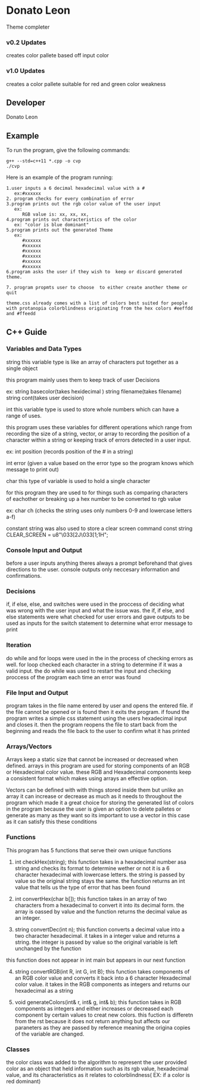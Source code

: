# Donato Leon

Theme completer



### v0.2 Updates

creates color pallete based off input color

### v1.0 Updates

creates a color pallete suitable for red and green color weakness


## Developer

Donato Leon

## Example

To run the program, give the following commands:

```
g++ --std=c++11 *.cpp -o cvp
./cvp
```

Here is an example of the program running:

```
1.user inputs a 6 decimal hexadecimal value with a #
   ex:#xxxxxx
2. program checks for every combination of error
3.program prints out the rgb color value of the user input
   ex:
      RGB value is: xx, xx, xx,
4.program prints out characteristics of the color
   ex: "color is blue dominant"
5.program prints out the generated Theme
   ex: 
      #xxxxxx
      #xxxxxx
      #xxxxxx
      #xxxxxx
      #xxxxxx
      #xxxxxx
6.program asks the user if they wish to  keep or discard generated theme.

7. program propmts user to choose  to either create another theme or quit

theme.css already comes with a list of colors best suited for people with protanopia colorblindness originating from the hex colors #eeffdd and #ffeedd

```

## C++ Guide

### Variables and Data Types
string 
this variable type is like an array of characters put together as a single object

this program mainly uses them to keep track of user Decisions

ex:
string basecolor(takes hexidecimal )
string filename(takes filename)
string cont(takes user decision)

int
this variable type is used to store whole numbers which can have a range of uses. 

this program uses these variables for different operations which range from recording the size of a string, vector, or array to recording the position of a character within a string or keeping track of errors detected in a user input.

ex:
int position (records position of the # in a string)

int error (given a value based on the error type so the program knows which message to print out)

char
this type of variable is used to hold a single character

for this program they are used to for things such as
comparing characters of eachother or breaking up a hex number to be converted to rgb value

ex:
char ch (checks the string uses only numbers 0-9 and lowercase letters a-f)

constant string was also used to store a clear screen command
const string CLEAR_SCREEN = u8"\033[2J\033[1;1H";



### Console Input and Output

before a user inputs anything theres always a prompt beforehand that gives directions to the user. 
console outputs only neccesary information and confirmations.

### Decisions

if, if else, else, and switches were used in the proccess of deciding what was wrong with the user input and what the issue was.
the if, if else, and else statements were what checked for user errors and gave outputs to be used as inputs for the switch statement to determine what error message to print

### Iteration

do while and for loops were used in the in the process of checking errors as well. for loop checked each character in a string to determine if it was a valid input. the do while was used to restart the input and checking proccess of the program each time an error was found

### File Input and Output

program takes in the file name entered by user and opens the entered file. if the file cannot be opened or is found then it exits the program. if found the program writes a simple css statement using the users hexadecimal input and closes it. then the program reopens the file to start back from the beginning and reads the file back to the user to confirm what it has printed

### Arrays/Vectors

Arrays keep a static size that cannot be increased or decreased when defined. arrays in this program are used for storing components of an RGB or Hexadecimal color value. these RGB and Hexadecimal components keep a consistent format which makes using arrays an effective option.

Vectors can be defined with with things stored inside them but unlike an array it can increase or decrease as much as it needs to throughout the program which made it a great choice for storing the generated list of colors in the program because the user is given an option to delete palletes or generate as many as they want so its important to use a vector in this case as it can satisfy this these conditions

### Functions
This program has 5 functions that serve their own unique functions

1. int checkHex(string);
this function takes in a hexadecimal number asa string and checks its format to determine wether or not it is a 6 character hexadecimal with lowercase letters. the string is passed by value so the original string stays the same. the function returns an int value that tells us the type of error that has been found

2. int convertHex(char b[]);
this function takes in an array of two characters from a hexadecimal to convert it into its decimal form. the array is oassed by value and the function returns the decimal value as an integer.

3. string convertDec(int n);
this function converts a decimal value into a two character hexadecimal. it takes in a integer value and returns a string.
the integer is passed by value so the original variable is left unchanged by the function

this function does not appear in int main but appears in our next function

4. string convertRGB(int R, int G, int B);
this function takes components of an RGB color value and converts it back into a 6 character Hexadecimal color value. it takes in the RGB components as integers and returns our hexadecimal as a string

5. void generateColors(int& r, int& g, int& b);
this function takes in RGB components as integers and either increases or decreased each component by certain values to creat new colors. this fuction is differetn from the rst because it does not return anything but affects our paraneters as they are passed by reference meaning the origina copies of the variable are changed.

### Classes

the color class was added to the algorithm to represent the user provided color as an object that held information such as its rgb value, hexadecimal value, and its characteristics as it relates to colorblindness( EX: if a color is red dominant)

